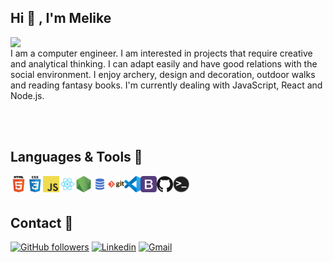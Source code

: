 ## Hi 👋 , I'm Melike

<img align="left" style="width: 150px" src="https://media0.giphy.com/media/XGhTPVMgzLv7s2TOE6/giphy.gif?cid=ecf05e47o2j77fl1wqfq5hidq34e7j7r49ybthmqs9z8ejrx&rid=giphy.gif&ct=g">
<p> <br /> I am a computer engineer. I am interested in projects that require creative and analytical thinking. I can adapt easily and have good relations with the social environment. I enjoy archery, design and decoration, outdoor walks and reading fantasy books. I'm currently dealing with JavaScript, React and Node.js.</p>

<br />
<br />

## Languages & Tools 🧰

<img align="left" alt="HTML5" width="26px" src="https://raw.githubusercontent.com/github/explore/80688e429a7d4ef2fca1e82350fe8e3517d3494d/topics/html/html.png" />
<img align="left" alt="CSS3" width="26px" src="https://raw.githubusercontent.com/github/explore/80688e429a7d4ef2fca1e82350fe8e3517d3494d/topics/css/css.png" />
<img align="left" alt="JavaScript" width="26px" src="https://raw.githubusercontent.com/github/explore/80688e429a7d4ef2fca1e82350fe8e3517d3494d/topics/javascript/javascript.png" />
<img align="left" alt="React" width="26px" src="https://raw.githubusercontent.com/github/explore/80688e429a7d4ef2fca1e82350fe8e3517d3494d/topics/react/react.png" />
<img align="left" alt="Node.js" width="26px" src="https://raw.githubusercontent.com/github/explore/80688e429a7d4ef2fca1e82350fe8e3517d3494d/topics/nodejs/nodejs.png" />
<img align="left" alt="SQL" width="26px" src="https://raw.githubusercontent.com/github/explore/80688e429a7d4ef2fca1e82350fe8e3517d3494d/topics/sql/sql.png" />
<img align="left" alt="Git" width="26px" src="https://raw.githubusercontent.com/github/explore/80688e429a7d4ef2fca1e82350fe8e3517d3494d/topics/git/git.png" />
<img align="left" alt="Visual Studio Code" width="26px" src="https://raw.githubusercontent.com/github/explore/80688e429a7d4ef2fca1e82350fe8e3517d3494d/topics/visual-studio-code/visual-studio-code.png" />
<img align="left" alt="Bootstrap" width="26px" src="https://raw.githubusercontent.com/github/explore/80688e429a7d4ef2fca1e82350fe8e3517d3494d/topics/bootstrap/bootstrap.png" />
<img align="left" alt="GitHub" width="26px" src="https://raw.githubusercontent.com/github/explore/78df643247d429f6cc873026c0622819ad797942/topics/github/github.png" />
<img align="left" alt="Terminal" width="26px" src="https://raw.githubusercontent.com/github/explore/80688e429a7d4ef2fca1e82350fe8e3517d3494d/topics/terminal/terminal.png" />

<br />
<br />

## Contact 📧

[![GitHub followers](https://img.shields.io/github/followers/omrsfylmz.svg?style=social&label=Follow&maxAge=2592000)](https://github.com/melikeg?tab=followers)
[![Linkedin](https://img.shields.io/badge/-LinkedIn-blue?style=flat&logo=Linkedin&logoColor=white)](https://www.linkedin.com/in/melike-g%C3%B6rg%C3%BCl%C3%BC-74ba241b6/)
[![Gmail](https://img.shields.io/badge/-Gmail-c14438?style=flat&logo=Gmail&logoColor=white)](mailto:mail@melikegorgulu.119@gmail.com)





<!--
- 🔭 I’m currently working on ...
- 🌱 I’m currently learning ...
- 👯 I’m looking to collaborate on ...
- 🤔 I’m looking for help with ...
- 💬 Ask me about ...
- 📫 How to reach me: ...
- 😄 Pronouns: ...
- ⚡ Fun fact: ...
-->
